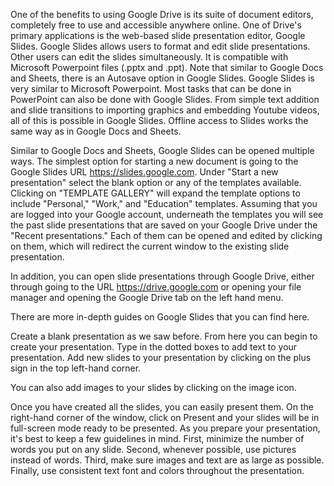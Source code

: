 One of the benefits to using Google Drive is its suite of document editors, completely free to use and accessible anywhere online. One of Drive's primary applications is the web-based slide presentation editor, Google Slides. Google Slides allows users to format and edit slide presentations. Other users can edit the slides simultaneously. It is compatible with Microsoft Powerpoint files (.pptx and .ppt). Note that similar to Google Docs and Sheets, there is an Autosave option in Google Slides. Google Slides is very similar to Microsoft Powerpoint. Most tasks that can be done in PowerPoint can also be done with Google Slides. From simple text addition and slide transitions to importing graphics and embedding Youtube videos, all of this is possible in Google Slides. Offline access to Slides works the same way as in Google Docs and Sheets.

Similar to Google Docs and Sheets, Google Slides can be opened multiple ways. The simplest option for starting a new document is going to the Google Slides URL https://slides.google.com. Under "Start a new presentation" select the blank option or any of the templates available. Clicking on "TEMPLATE GALLERY" will expand the template options to include "Personal," "Work," and "Education" templates. Assuming that you are logged into your Google account, underneath the templates you will see the past slide presentations that are saved on your Google Drive under the "Recent presentations." Each of them can be opened and edited by clicking on them, which will redirect the current window to the existing slide presentation.

In addition, you can open slide presentations through Google Drive, either through going to the URL https://drive.google.com or opening your file manager and opening the Google Drive tab on the left hand menu.

There are more in-depth guides on Google Slides that you can find here.

Create a blank presentation as we saw before. From here you can begin to create your presentation. Type in the dotted boxes to add text to your presentation. Add new slides to your presentation by clicking on the plus sign in the top left-hand corner.

You can also add images to your slides by clicking on the image icon.

Once you have created all the slides, you can easily present them. On the right-hand corner of the window, click on Present and your slides will be in full-screen mode ready to be presented. As you prepare your presentation, it's best to keep a few guidelines in mind. First, minimize the number of words you put on any slide. Second, whenever possible, use pictures instead of words. Third, make sure images and text are as large as possible. Finally, use consistent text font and colors throughout the presentation.